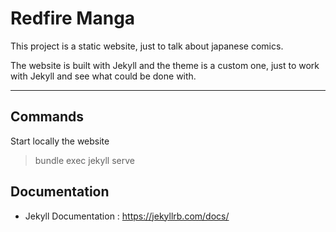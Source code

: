 # Redfire Manga

This project is a static website, just to talk about japanese comics.

The website is built with Jekyll and the theme is a custom one, just to work with Jekyll and see what could be done with.

---

## Commands
Start locally the website
> bundle exec jekyll serve

## Documentation
- Jekyll Documentation : https://jekyllrb.com/docs/
